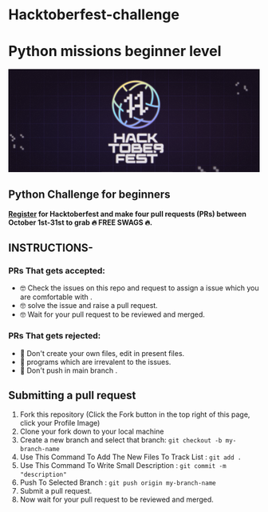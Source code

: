 # Hacktoberfest-challenge
# Python missions beginner level 
![HacktoberFest 2021](https://github.com/Divya2k05/hacktoberfest-challenge/blob/main/logo/logo.png)
## Python Challenge for beginners 
 **[Register](https://hacktoberfest.digitalocean.com) for Hacktoberfest and make four pull requests (PRs) between October 1st-31st to grab 🔥 FREE SWAGS 🔥.**
 ## INSTRUCTIONS-
 
 ### PRs That gets accepted:
 - 🤓 Check the issues on this repo and request to assign a issue which you are comfortable with .
 - 🤓 solve the issue and raise a pull request.
 - 🤓 Wait for your pull request to be reviewed and merged.
 ### PRs That gets rejected:
 - 🥺 Don't create your own files, edit in present files.
 - 🥺 programs which are irrevalent to the issues.
 - 🥺 Don't push in main branch .

 ## Submitting a pull request

1. Fork this repository (Click the Fork button in the top right of this page, click your Profile Image)
2. Clone your fork down to your local machine
3. Create a new branch and select that branch: `git checkout -b my-branch-name`
4. Use This Command To Add The New Files To Track List : `git add .`
5. Use This Command To Write Small Description : `git commit -m "description"`
6. Push To Selected Branch : `git push origin my-branch-name`
7. Submit a pull request.
8. Now wait for your pull request to be reviewed and merged.

  